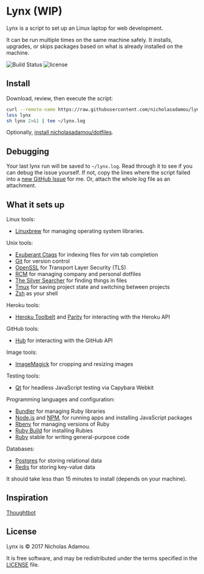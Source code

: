 Lynx (WIP)
======

Lynx is a script to set up an Linux laptop for web development.

It can be run multiple times on the same machine safely.
It installs, upgrades, or skips packages
based on what is already installed on the machine.

![Build Status](https://travis-ci.org/NicholasAdamou/Lynx.svg?branch=master)
![license](https://img.shields.io/apm/l/vim-mode.svg)

Install
-------

Download, review, then execute the script:

```sh
curl --remote-name https://raw.githubusercontent.com/nicholasadamou/lynx/master/lynx
less lynx
sh lynx 2>&1 | tee ~/lynx.log
```

Optionally, [install nicholasadamou/dotfiles][dotfiles].

[dotfiles]: https://github.com/nicholasadamou/dotfiles

Debugging
---------

Your last lynx run will be saved to `~/lynx.log`.
Read through it to see if you can debug the issue yourself.
If not, copy the lines where the script failed into a
[new GitHub Issue](https://github.com/nicholasadamou/lynx/issues/new) for me.
Or, attach the whole log file as an attachment.

What it sets up
---------------

Linux tools:

* [Linuxbrew] for managing operating system libraries.

[Linuxbrew]: http://linuxbrew.sh/

Unix tools:

* [Exuberant Ctags] for indexing files for vim tab completion
* [Git] for version control
* [OpenSSL] for Transport Layer Security (TLS)
* [RCM] for managing company and personal dotfiles
* [The Silver Searcher] for finding things in files
* [Tmux] for saving project state and switching between projects
* [Zsh] as your shell

[Exuberant Ctags]: http://ctags.sourceforge.net/
[Git]: https://git-scm.com/
[OpenSSL]: https://www.openssl.org/
[RCM]: https://github.com/thoughtbot/rcm
[The Silver Searcher]: https://github.com/ggreer/the_silver_searcher
[Tmux]: http://tmux.github.io/
[Zsh]: http://www.zsh.org/

Heroku tools:

* [Heroku Toolbelt] and [Parity] for interacting with the Heroku API

[Heroku Toolbelt]: https://toolbelt.heroku.com/
[Parity]: https://github.com/thoughtbot/parity

GitHub tools:

* [Hub] for interacting with the GitHub API

[Hub]: http://hub.github.com/

Image tools:

* [ImageMagick] for cropping and resizing images

Testing tools:

* [Qt] for headless JavaScript testing via Capybara Webkit

[Qt]: http://qt-project.org/

Programming languages and configuration:

* [Bundler] for managing Ruby libraries
* [Node.js] and [NPM], for running apps and installing JavaScript packages
* [Rbenv] for managing versions of Ruby
* [Ruby Build] for installing Rubies
* [Ruby] stable for writing general-purpose code

[Bundler]: http://bundler.io/
[ImageMagick]: http://www.imagemagick.org/
[Node.js]: http://nodejs.org/
[NPM]: https://www.npmjs.org/
[Rbenv]: https://github.com/sstephenson/rbenv
[Ruby Build]: https://github.com/sstephenson/ruby-build
[Ruby]: https://www.ruby-lang.org/en/

Databases:

* [Postgres] for storing relational data
* [Redis] for storing key-value data

[Postgres]: http://www.postgresql.org/
[Redis]: http://redis.io/

It should take less than 15 minutes to install (depends on your machine).

Inspiration
-------
[Thoughtbot](https://github.com/thoughtbot)

License
-------

Lynx is © 2017 Nicholas Adamou.

It is free software, and may be redistributed under the terms specified in the [LICENSE] file.

[LICENSE]: LICENSE
